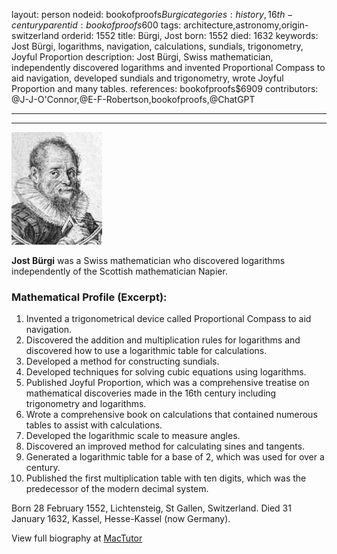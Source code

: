 layout: person
nodeid: bookofproofs$Burgi
categories: history,16th-century
parentid: bookofproofs$600
tags: architecture,astronomy,origin-switzerland
orderid: 1552
title: Bürgi, Jost
born: 1552
died: 1632
keywords: Jost Bürgi, logarithms, navigation, calculations, sundials, trigonometry, Joyful Proportion
description: Jost Bürgi, Swiss mathematician, independently discovered logarithms and invented Proportional Compass to aid navigation, developed sundials and trigonometry, wrote Joyful Proportion and many tables.
references: bookofproofs$6909
contributors: @J-J-O'Connor,@E-F-Robertson,bookofproofs,@ChatGPT

---



---

![Burgi.jpg](https://github.com/bookofproofs/bookofproofs.github.io/blob/main/_sources/_assets/images/portraits/Burgi.jpg?raw=true)

**Jost Bürgi** was a Swiss mathematician who discovered logarithms independently of the Scottish mathematician Napier.

### Mathematical Profile (Excerpt):
1. Invented a trigonometrical device called Proportional Compass to aid navigation.
2. Discovered the addition and multiplication rules for logarithms and discovered how to use a logarithmic table for calculations.
3. Developed a method for constructing sundials.
4. Developed techniques for solving cubic equations using logarithms.
5. Published Joyful Proportion, which was a comprehensive treatise on mathematical discoveries made in the 16th century including trigonometry and logarithms.
6. Wrote a comprehensive book on calculations that contained numerous tables to assist with calculations.
7. Developed the logarithmic scale to measure angles.
8. Discovered an improved method for calculating sines and tangents.
9. Generated a logarithmic table for a base of 2, which was used for over a century.
10. Published the first multiplication table with ten digits, which was the predecessor of the modern decimal system.

Born 28 February 1552, Lichtensteig, St Gallen, Switzerland. Died 31 January 1632, Kassel, Hesse-Kassel (now Germany).

View full biography at [MacTutor](https://mathshistory.st-andrews.ac.uk/Biographies/Burgi/)
